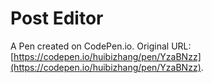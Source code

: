 # Post Editor

A Pen created on CodePen.io. Original URL: [https://codepen.io/huibizhang/pen/YzaBNzz](https://codepen.io/huibizhang/pen/YzaBNzz).

